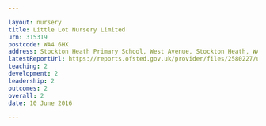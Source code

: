 ```yaml
---

layout: nursery
title: Little Lot Nursery Limited
urn: 315319
postcode: WA4 6HX
address: Stockton Heath Primary School, West Avenue, Stockton Heath, WARRINGTON, WA4 6HX
latestReportUrl: https://reports.ofsted.gov.uk/provider/files/2580227/urn/315319.pdf
teaching: 2
development: 2
leadership: 2
outcomes: 2
overall: 2
date: 10 June 2016

---
```

